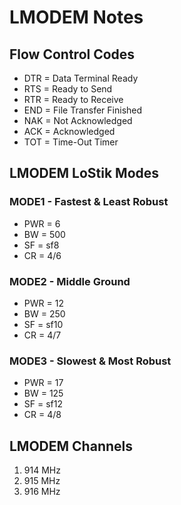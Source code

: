 # LMODEM Notes

## Flow Control Codes
* DTR = Data Terminal Ready
* RTS = Ready to Send
* RTR = Ready to Receive
* END = File Transfer Finished
* NAK = Not Acknowledged
* ACK = Acknowledged
* TOT = Time-Out Timer

## LMODEM LoStik Modes

### MODE1 - Fastest & Least Robust
* PWR = 6
* BW = 500
* SF = sf8
* CR = 4/6

### MODE2 - Middle Ground
* PWR = 12
* BW = 250
* SF = sf10
* CR = 4/7

### MODE3 - Slowest & Most Robust
* PWR = 17
* BW = 125
* SF = sf12
* CR = 4/8

## LMODEM Channels
1. 914 MHz
2. 915 MHz
3. 916 MHz